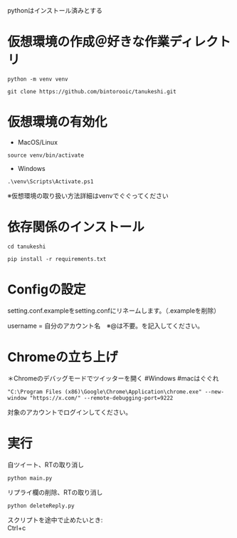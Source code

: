 pythonはインストール済みとする   

# 仮想環境の作成＠好きな作業ディレクトリ  
```
python -m venv venv  
```

```
git clone https://github.com/bintorooic/tanukeshi.git
```
# 仮想環境の有効化  
- MacOS/Linux
```
source venv/bin/activate
```
- Windows
```
.\venv\Scripts\Activate.ps1
```
※仮想環境の取り扱い方法詳細はvenvでぐぐってください


# 依存関係のインストール  
```
cd tanukeshi
```
```
pip install -r requirements.txt  
```

# Configの設定
setting.conf.exampleをsetting.confにリネームします。（.exampleを削除）

username = 自分のアカウント名　※@は不要。を記入してください。

# Chromeの立ち上げ
＊Chromeのデバッグモードでツイッターを開く #Windows #macはぐぐれ  
```
"C:\Program Files (x86)\Google\Chrome\Application\chrome.exe" --new-window "https://x.com/" --remote-debugging-port=9222
```
対象のアカウントでログインしてください。  

# 実行
自ツイート、RTの取り消し  
```
python main.py
```
リプライ欄の削除、RTの取り消し  
```
python deleteReply.py
```
スクリプトを途中で止めたいとき:  
Ctrl+c
